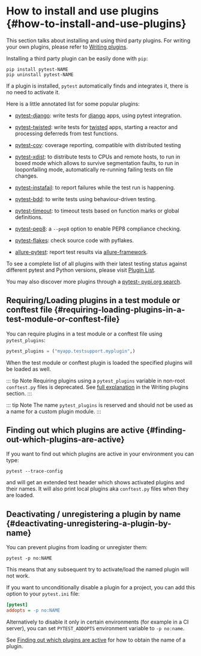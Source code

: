 # How to install and use plugins {#how-to-install-and-use-plugins}

This section talks about installing and using third party plugins. For writing your own plugins, please refer to [Writing plugins](/python/pytest/how_to_guides/write_plugin#writing-plugins).

Installing a third party plugin can be easily done with `pip`:

```shell
pip install pytest-NAME
pip uninstall pytest-NAME
```

If a plugin is installed, `pytest` automatically finds and integrates it, there is no need to activate it.

Here is a little annotated list for some popular plugins:

- [pytest-django](https://pypi.org/project/pytest-django/): write tests for [django](https://docs.djangoproject.com/) apps, using pytest integration.

- [pytest-twisted](https://pypi.org/project/pytest-twisted/): write tests for [twisted](https://twistedmatrix.com/) apps, starting a reactor and processing deferreds from test functions.

- [pytest-cov](https://pypi.org/project/pytest-cov/): coverage reporting, compatible with distributed testing

- [pytest-xdist](https://pypi.org/project/pytest-xdist/): to distribute tests to CPUs and remote hosts, to run in boxed mode which allows to survive segmentation faults, to run in looponfailing mode, automatically re-running failing tests on file changes.

- [pytest-instafail](https://pypi.org/project/pytest-instafail/): to report failures while the test run is happening.

- [pytest-bdd](https://pypi.org/project/pytest-bdd/): to write tests using behaviour-driven testing.

- [pytest-timeout](https://pypi.org/project/pytest-timeout/): to timeout tests based on function marks or global definitions.

- [pytest-pep8](https://pypi.org/project/pytest-pep8/): a `--pep8` option to enable PEP8 compliance checking.

- [pytest-flakes](https://pypi.org/project/pytest-flakes/): check source code with pyflakes.

- [allure-pytest](https://pypi.org/project/allure-pytest/): report test results via [allure-framework](https://github.com/allure-framework/).

To see a complete list of all plugins with their latest testing status against different pytest and Python versions, please visit [Plugin List](/python/pytest/reference_guides/plugin_list#plugin-list).

You may also discover more plugins through a [pytest- pypi.org search](https://pypi.org/search/?q=pytest-).

## Requiring/Loading plugins in a test module or conftest file {#requiring-loading-plugins-in-a-test-module-or-conftest-file}

You can require plugins in a test module or a conftest file using `pytest_plugins`:

```python
pytest_plugins = ("myapp.testsupport.myplugin",)
```

When the test module or conftest plugin is loaded the specified plugins will be loaded as well.

::: tip Note
Requiring plugins using a `pytest_plugins` variable in non-root `conftest.py` files is deprecated. See [full explanation](/python/pytest/how_to_guides/write_plugin#requiring-loading-plugins-in-a-test-module-or-conftest-file) in the Writing plugins section.
:::

::: tip Note
The name `pytest_plugins` is reserved and should not be used as a name for a custom plugin module.
:::

## Finding out which plugins are active {#finding-out-which-plugins-are-active}

If you want to find out which plugins are active in your environment you can type:

```shell
pytest --trace-config
```

and will get an extended test header which shows activated plugins and their names. It will also print local plugins aka `conftest.py` files when they are loaded.

## Deactivating / unregistering a plugin by name {#deactivating-unregistering-a-plugin-by-name}

You can prevent plugins from loading or unregister them:

```shell
pytest -p no:NAME
```

This means that any subsequent try to activate/load the named plugin will not work.

If you want to unconditionally disable a plugin for a project, you can add this option to your `pytest.ini` file:

```ini
[pytest]
addopts = -p no:NAME
```

Alternatively to disable it only in certain environments (for example in a CI server), you can set `PYTEST_ADDOPTS` environment variable to `-p no:name`.

See [Finding out which plugins are active](/python/pytest/how_to_guides/use_plugin#finding-out-which-plugins-are-active) for how to obtain the name of a plugin.